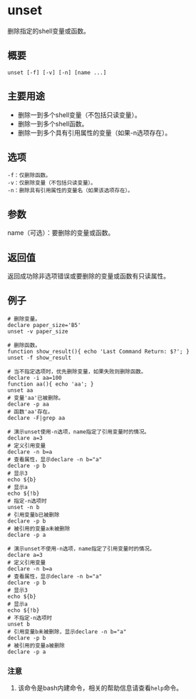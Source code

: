 unset
===

删除指定的shell变量或函数。

## 概要

```
unset [-f] [-v] [-n] [name ...]
```

## 主要用途

- 删除一到多个shell变量（不包括只读变量）。
- 删除一到多个shell函数。
- 删除一到多个具有引用属性的变量（如果-n选项存在）。

## 选项

```
-f：仅删除函数。
-v：仅删除变量（不包括只读变量）。
-n：删除具有引用属性的变量名（如果该选项存在）。
```

## 参数

name（可选）：要删除的变量或函数。

## 返回值

返回成功除非选项错误或要删除的变量或函数有只读属性。

## 例子

```
# 删除变量。
declare paper_size='B5'
unset -v paper_size
```
```
# 删除函数。
function show_result(){ echo 'Last Command Return: $?'; }
unset -f show_result
```
```
# 当不指定选项时，优先删除变量，如果失败则删除函数。
declare -i aa=100
function aa(){ echo 'aa'; }
unset aa
# 变量'aa'已被删除。
declare -p aa
# 函数'aa'存在。
declare -F|grep aa
```
```
# 演示unset使用-n选项，name指定了引用变量时的情况。
declare a=3
# 定义引用变量
declare -n b=a
# 查看属性，显示declare -n b="a"
declare -p b
# 显示3
echo ${b}
# 显示a
echo ${!b}
# 指定-n选项时
unset -n b
# 引用变量b已被删除
declare -p b
# 被引用的变量a未被删除
declare -p a
```

```
# 演示unset不使用-n选项，name指定了引用变量时的情况。
declare a=3
# 定义引用变量
declare -n b=a
# 查看属性，显示declare -n b="a"
declare -p b
# 显示3
echo ${b}
# 显示a
echo ${!b}
# 不指定-n选项时
unset b
# 引用变量b未被删除，显示declare -n b="a"
declare -p b
# 被引用的变量a被删除
declare -p a
```

### 注意

1. 该命令是bash内建命令，相关的帮助信息请查看`help`命令。


<!-- Linux命令行搜索引擎：https://jaywcjlove.github.io/linux-command/ -->
